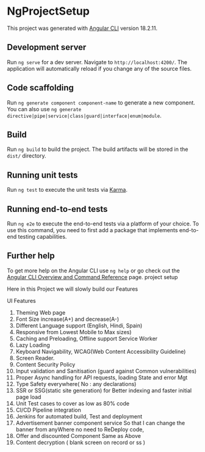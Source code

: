 # NgProjectSetup

This project was generated with [Angular CLI](https://github.com/angular/angular-cli) version 18.2.11.

## Development server

Run `ng serve` for a dev server. Navigate to `http://localhost:4200/`. The application will automatically reload if you change any of the source files.

## Code scaffolding

Run `ng generate component component-name` to generate a new component. You can also use `ng generate directive|pipe|service|class|guard|interface|enum|module`.

## Build

Run `ng build` to build the project. The build artifacts will be stored in the `dist/` directory.

## Running unit tests

Run `ng test` to execute the unit tests via [Karma](https://karma-runner.github.io).

## Running end-to-end tests

Run `ng e2e` to execute the end-to-end tests via a platform of your choice. To use this command, you need to first add a package that implements end-to-end testing capabilities.

## Further help

To get more help on the Angular CLI use `ng help` or go check out the [Angular CLI Overview and Command Reference](https://angular.dev/tools/cli) page.
project setup

Here in this Project we will slowly build our Features 

UI Features
1.  Theming Web page
2. Font Size increase(A+) and decrease(A-)
3. Different Language support (English, Hindi, Spain)
4. Responsive from Lowest Mobile to Max sizes)
5. Caching and Preloading, Offline support Service Worker
6. Lazy Loading
7. Keyboard Navigability, WCAG(Web Content Accessibility Guideline)
8. Screen Reader.
9. Content Security Policy 
10. Input validation and Sanitisation (guard against Common vulnerabilities)
11. Proper Async handling for API requests, loading State and error Mgt
12. Type Safety everywhere( No : any declarations) 
13. SSR or SSG(static site generation) for Better indexing and faster initial page load
14. Unit Test cases to cover as low as 80% code
15.  CI/CD Pipeline integration 
16. Jenkins for automated build, Test and deployment
17.  Advertisement banner component service So that I can change the banner from anyWhere no need to ReDeploy code,
18. Offer and discounted Component Same as Above  
19. Content decryption ( blank screen on record or ss )
